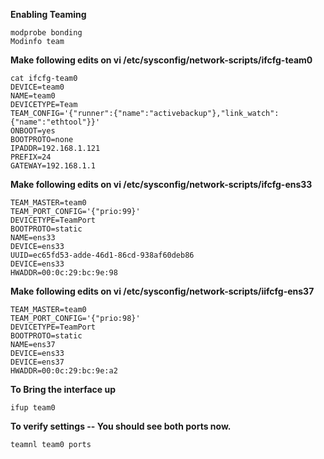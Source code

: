 **Enabling Teaming**
```
modprobe bonding
Modinfo team
```
 **Make following edits on vi /etc/sysconfig/network-scripts/ifcfg-team0**
 ```
cat ifcfg-team0
DEVICE=team0
NAME=team0
DEVICETYPE=Team
TEAM_CONFIG='{"runner":{"name":"activebackup"},"link_watch":{"name":"ethtool"}}'
ONBOOT=yes
BOOTPROTO=none
IPADDR=192.168.1.121
PREFIX=24
GATEWAY=192.168.1.1
```
**Make following edits on vi /etc/sysconfig/network-scripts/ifcfg-ens33**
```
TEAM_MASTER=team0
TEAM_PORT_CONFIG='{"prio:99}'
DEVICETYPE=TeamPort
BOOTPROTO=static
NAME=ens33
DEVICE=ens33
UUID=ec65fd53-adde-46d1-86cd-938af60deb86
DEVICE=ens33
HWADDR=00:0c:29:bc:9e:98
```
**Make following edits on vi /etc/sysconfig/network-scripts/iifcfg-ens37**
```
TEAM_MASTER=team0
TEAM_PORT_CONFIG='{"prio:98}'
DEVICETYPE=TeamPort
BOOTPROTO=static
NAME=ens37
DEVICE=ens33
DEVICE=ens37
HWADDR=00:0c:29:bc:9e:a2
```
**To Bring the interface up**
 ```
 ifup team0
```
**To verify settings -- You should see both ports now.**
```
teamnl team0 ports
```

